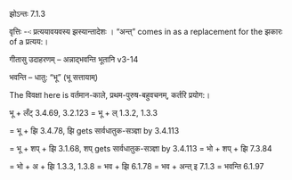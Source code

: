 

 झोऽन्तः 7.1.3 


वृत्तिः --ः प्रत्‍ययावयवस्‍य झस्‍यान्‍तादेशः । “अन्त्” comes in as a replacement for the झकारः of a प्रत्यय:। 


गीतासु उदाहरणम् – अन्नाद्भवन्ति भूतानि v3-14 


भवन्ति – धातु: “भू” (भू सत्तायाम्) 

The विवक्षा here is वर्तमान-काले, प्रथम-पुरुष-बहुवचनम्, कर्तरि प्रयोग:। 


भू + लँट् 3.4.69, 3.2.123 = भू + ल् 1.3.2, 1.3.3 

= भू + झि 3.4.78, झि gets सार्वधातुक-सञ्ज्ञा by 3.4.113 

= भू + शप् + झि 3.1.68, शप् gets सार्वधातुक-सञ्ज्ञा by 3.4.113 = भो + शप् + झि 7.3.84 

= भो + अ + झि 1.3.3, 1.3.8 = भव + झि 6.1.78 = भव + अन्त् इ 7.1.3 = भवन्ति 6.1.97 


